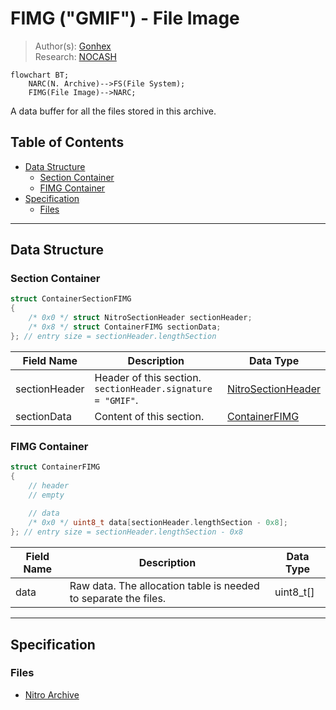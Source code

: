 # FIMG ("GMIF") - File Image
> Author(s): [Gonhex](https://github.com/Gonhex) <br />
> Research: [NOCASH](https://problemkaputt.de)
```mermaid
flowchart BT;
    NARC(N. Archive)-->FS(File System);
    FIMG(File Image)-->NARC;
```
A data buffer for all the files stored in this archive.

## Table of Contents
* [Data Structure](#data-structure)
  * [Section Container](#section-container)
  * [FIMG Container](#fimg-container)
* [Specification](#specification)
  * [Files](#files)

---
## Data Structure

### Section Container
```c
struct ContainerSectionFIMG
{
    /* 0x0 */ struct NitroSectionHeader sectionHeader;
    /* 0x8 */ struct ContainerFIMG sectionData;
}; // entry size = sectionHeader.lengthSection
```
| Field Name     | Description                                                                             | Data Type    |
|----------------|-----------------------------------------------------------------------------------------|--------------|
| sectionHeader  | Header of this section. `sectionHeader.signature = "GMIF"`.   | [NitroSectionHeader](../nitro.md#nitro-section-header) |
| sectionData    | Content of this section.                                                                | [ContainerFIMG](#fimg-container) |

### FIMG Container
```c
struct ContainerFIMG
{
    // header
    // empty
    
    // data
    /* 0x0 */ uint8_t data[sectionHeader.lengthSection - 0x8];
}; // entry size = sectionHeader.lengthSection - 0x8
```
| Field Name      | Description                                                                             | Data Type |
|-----------------|-----------------------------------------------------------------------------------------|-----------|
| data            | Raw data. The allocation table is needed to separate the files.                         | uint8_t[] |

---
## Specification

### Files
* [Nitro Archive](file_narc.md)
